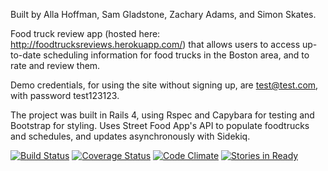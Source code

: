 Built by Alla Hoffman, Sam Gladstone, Zachary Adams, and Simon Skates.


Food truck review app (hosted here: http://foodtrucksreviews.herokuapp.com/)
that allows users to access up-to-date scheduling information for food trucks in
 the Boston area, and to rate and review them.

Demo credentials, for using the site without signing up, are test@test.com, with
password test123123.

The project was built in Rails 4, using Rspec and Capybara for testing and
Bootstrap for styling. Uses Street Food App's API to populate foodtrucks and
schedules, and updates asynchronously with Sidekiq.



[![Build Status](https://travis-ci.org/LaunchAcademy/food_trucks.svg?branch=master)](https://travis-ci.org/LaunchAcademy/food_trucks) [![Coverage Status](https://img.shields.io/coveralls/LaunchAcademy/food_trucks.svg)](https://coveralls.io/r/LaunchAcademy/food_trucks) [![Code Climate](https://codeclimate.com/github/LaunchAcademy/food_trucks.png)](https://codeclimate.com/github/LaunchAcademy/food_trucks) [![Stories in Ready](https://badge.waffle.io/launchacademy/food_trucks.png?label=ready&title=Ready)](https://waffle.io/launchacademy/food_trucks)

